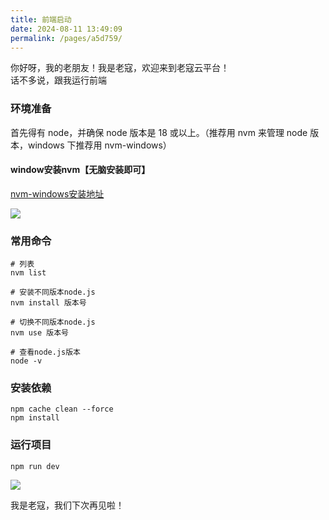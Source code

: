 ```yaml
---
title: 前端启动
date: 2024-08-11 13:49:09
permalink: /pages/a5d759/
---
```


你好呀，我的老朋友！我是老寇，欢迎来到老寇云平台！  
话不多说，跟我运行前端

### 环境准备
首先得有 node，并确保 node 版本是 18 或以上。（推荐用 nvm 来管理 node 版本，windows 下推荐用 nvm-windows）

#### window安装nvm【无脑安装即可】
[nvm-windows安装地址](https://github.com/coreybutler/nvm-windows)

<img src="/img/前端启动/img.png"/>

### 常用命令
```shell
# 列表
nvm list

# 安装不同版本node.js
nvm install 版本号

# 切换不同版本node.js
nvm use 版本号

# 查看node.js版本
node -v
```

### 安装依赖
```shell
npm cache clean --force
npm install
```

### 运行项目
```shell
npm run dev
```

<img src="/img/前端启动/img_1.png"/>

我是老寇，我们下次再见啦！ 